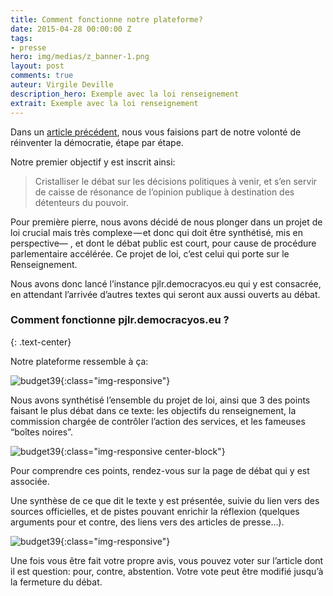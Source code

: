 ```yaml
---
title: Comment fonctionne notre plateforme?
date: 2015-04-28 00:00:00 Z
tags:
- presse
hero: img/medias/z_banner-1.png
layout: post
comments: true
auteur: Virgile Deville
description_hero: Exemple avec la loi renseignement
extrait: Exemple avec la loi renseignement
---
```


Dans un <a href="{{site.baseurl}}DemocracyOS">article précédent</a>, nous vous faisions part de notre volonté de réinventer la démocratie, étape par étape.

Notre premier objectif y est inscrit ainsi:

> Cristalliser le débat sur les décisions politiques à venir, et s’en servir de caisse de résonance de l’opinion publique à destination des détenteurs du pouvoir.

Pour première pierre, nous avons décidé de nous plonger dans un projet de loi crucial mais très complexe — et donc qui doit être synthétisé, mis en perspective— , et dont le débat public est court, pour cause de procédure parlementaire accélérée.
Ce projet de loi, c’est celui qui porte sur le Renseignement.

Nous avons donc lancé l’instance pjlr.democracyos.eu qui y est consacrée, en attendant l’arrivée d’autres textes qui seront aux aussi ouverts au débat.

### Comment fonctionne pjlr.democracyos.eu ? 
{: .text-center}

Notre plateforme ressemble à ça:

![budget39]({{site.baseurl}}/img/medias/z_screen1.jpg){:class="img-responsive"}

Nous avons synthétisé l’ensemble du projet de loi, ainsi que 3 des points faisant le plus débat dans ce texte: les objectifs du renseignement, la commission chargée de contrôler l’action des services, et les fameuses “boîtes noires”.

![budget39]({{site.baseurl}}/img/medias/z_screen2.png){:class="img-responsive center-block"}

Pour comprendre ces points, rendez-vous sur la page de débat qui y est associée.

Une synthèse de ce que dit le texte y est présentée, suivie du lien vers des sources officielles, et de pistes pouvant enrichir la réflexion (quelques arguments pour et contre, des liens vers des articles de presse…).

![budget39]({{site.baseurl}}/img/medias/z_screen3.png){:class="img-responsive"}

Une fois vous être fait votre propre avis, vous pouvez voter sur l’article dont il est question: pour, contre, abstention. Votre vote peut être modifié jusqu’à la fermeture du débat.

